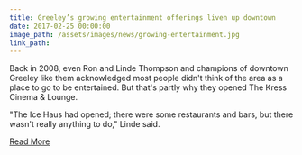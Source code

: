 ```yaml
---
title: Greeley’s growing entertainment offerings liven up downtown
date: 2017-02-25 00:00:00
image_path: /assets/images/news/growing-entertainment.jpg
link_path:
---
```



Back in 2008, even Ron and Linde Thompson and champions of downtown Greeley like them acknowledged most people didn't think of the area as a place to go to be entertained. But that's partly why they opened The Kress Cinema & Lounge.

"The Ice Haus had opened; there were some restaurants and bars, but there wasn't really anything to do," Linde said.

[Read More](http://www.greeleytribune.com/news/business/greeleys-growing-entertainment-offerings-liven-up-downtown/)
